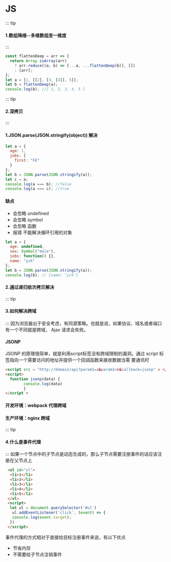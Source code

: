 # JS

::: tip

#### 1.数组降维--多维数组变一维度

:::

```js
const flattenDeep = arr => {
  return Array.isArray(arr)
    ? arr.reduce((a, b) => [...a, ...flattenDeep(b)], [])
    : [arr];
};
let a = [1, [[2], [3, [4]], 5]];
let b = flattenDeep(a);
console.log(b); //[ 1, 2, 3, 4, 5 ]
```

::: tip

#### 2.深拷⻉

:::

#### 1.JSON.parse(JSON.stringify(object)) 解决

```js
let a = {
  age: 1,
  jobs: {
    first: "FE"
  }
};
let b = JSON.parse(JSON.stringify(a));
let c = a;
console.log(a === b); //false
console.log(a === c); //true
```

#### 缺点

- 会忽略 undefined
- 会忽略 symbol
- 会忽略 函数
- 报错 不能解决循环引⽤的对象

```js
let a = {
  age: undefined,
  sex: Symbol("male"),
  jobs: function() {},
  name: "yck"
};
let b = JSON.parse(JSON.stringify(a));
console.log(b); // {name: "yck"}
```

#### 2.通过递归依次拷贝解决

::: tip

#### 3.如何解决跨域

:::
因为浏览器出于安全考虑，有同源策略。也就是说，如果协议、域名或者端⼝ 有⼀个不同就是跨域， Ajax 请求会失败。

#### JSONP

JSONP 的原理很简单，就是利⽤script标签没有跨域限制的漏洞。通过 script 标签指向⼀个需要访问的地址并提供⼀个回调函数来接收数据当需 要通讯时
```html
<script src = "http://domain/api?param1=a&param2=b&callback=jsonp" > </script> 
<script>     
  function jsonp(data) {
        console.log(data)  
        } 
</script >
```
#### 开发环境：webpack 代理跨域

#### 生产环境：nginx 跨域

::: tip

#### 4.什么是事件代理

:::
如果⼀个节点中的⼦节点是动态⽣成的，那么⼦节点需要注册事件的话应该注册在⽗节点上
```html
 <ul id="ul">
  <li>1</li>
  <li>2</li>
  <li>3</li>
  <li>4</li>
  <li>5</li>
 </ul>
 <script>
  let ul = document.querySelector('#ul')
   ul.addEventListener('click', (event) => {
   console.log(event.target);
  })
 </script>
```
事件代理的⽅式相对于直接给⽬标注册事件来说，有以下优点
- 节省内存
- 不需要给⼦节点注销事件
